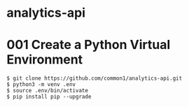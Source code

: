 # analytics-api

# 001 Create a Python Virtual Environment

```
$ git clone https://github.com/common1/analytics-api.git
$ python3 -m venv .env
$ source .env/bin/activate
$ pip install pip --upgrade
```

